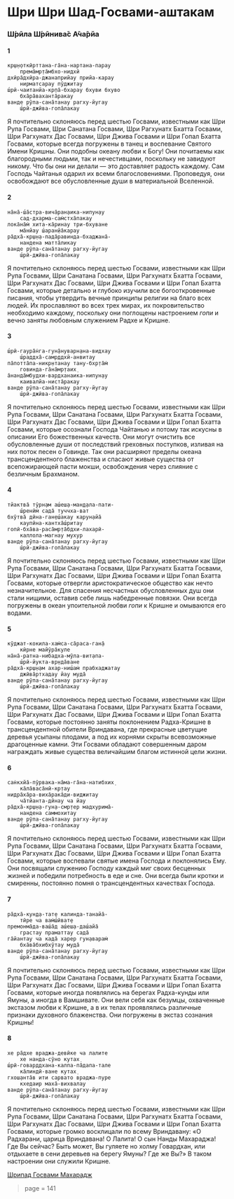 # Шри Шри Шад-Госвами-аштакам

### Ш́рӣла Ш́рӣнива̄с А̄ча̄рйа

#### 1

    кр̣ш̣н̣откӣрттана-га̄на-нартана-парау
        према̄мр̣та̄мбхо-нидхӣ
    дхӣра̄дхӣра-джанаприйау прийа-карау
        нирматсарау пӯджитау
    ш́рӣ-чаитанйа-кр̣па̄-бхарау бхуви бхуво
        бха̄ра̄ваханта̄ракау
    ванде рӯпа-сана̄танау рагху-йугау
        ш́рӣ-джӣва-гопа̄лакау

Я почтительно склоняюсь перед шестью Госвами, известными как Шри Рупа Госвами, Шри Санатана Госвами, Шри Рагхунатх Бхатта Госвами, Шри Рагхунатх Дас Госвами, Шри Джива Госвами и Шри Гопал Бхатта Госвами, которые всегда погружены в танец и воспевание Святого Имени Кришны. Они подобны океану любви к Богу! Они почитаемы как благородными людьми, так и нечестивцами, поскольку не завидуют никому. Что бы они ни делали — это доставляет радость каждому. Сам Господь Чайтанья одарил их всеми благословениями. Проповедуя, они освобождают все обусловленные души в материальной Вселенной.

#### 2

    на̄на̄-ш́а̄стра-вича̄ран̣аика-нипун̣ау
        сад-дхарма-сам̇стха̄пакау
    лока̄на̄м̇ хита-ка̄ринау три-бхуване
        ма̄нйау ш́аран̣йа̄карау
    ра̄дха̄-кр̣ш̣н̣а-пада̄равинда-бхаджана̄-
        нандена матта̄ликау
    ванде рӯпа-сана̄танау рагху-йугау
        ш́рӣ-джӣва-гопа̄лакау

Я почтительно склоняюсь перед шестью Госвами, известными как Шри Рупа Госвами, Шри Санатана Госвами, Шри Рагхунатх Бхатта Госвами, Шри Рагхунатх Дас Госвами, Шри Джива Госвами и Шри Гопал Бхатта Госвами, которые детально и глубоко изучили все богооткровенные писания, чтобы утвердить вечные принципы религии на благо всех людей. Их прославляют во всех трех мирах, их покровительство необходимо каждому, поскольку они поглощены настроением *гопи* и вечно заняты любовным служением Радхе и Кришне.

#### 3

    ш́рӣ-гаура̄н̇га-гун̣а̄нуварн̣ана-видхау
        ш́раддха̄-самр̣ддхй-анвитау
    па̄потта̄па-никр̣нтанау тану-бхр̣та̄м̇
        говинда-га̄на̄мр̣таих̣
    а̄нанда̄мбудхи-вардханаика-нипун̣ау
        каивалйа-ниста̄ракау
    ванде рӯпа-сана̄танау рагху-йугау
        ш́рӣ-джӣва-гопа̄лакау

Я почтительно склоняюсь перед шестью Госвами, известными как Шри Рупа Госвами, Шри Санатана Госвами, Шри Рагхунатх Бхатта Госвами, Шри Рагхунатх Дас Госвами, Шри Джива Госвами и Шри Гопал Бхатта Госвами, которые осознали Господа Чайтанью и потому так искусны в описании Его божественных качеств. Они могут очистить все обусловленные души от последствий греховных поступков, изливая на них поток песен о Говинде. Так они расширяют пределы океана трансцендентного блаженства и спасают живые существа от всепожирающей пасти мокши, освобождения через слияние с безличным Брахманом.

#### 4

    тйактва̄ тӯрн̣ам аш́еш̣а-ман̣д̣ала-пати-
        ш́ренӣм̇ сада̄ туччха-ват
    бхӯтва̄ дӣна-ган̣еш́акау карун̣айа̄
        каупӣна-кантха̄ш́ритау
    гопӣ-бха̄ва-раса̄мр̣та̄бдхи-лахарӣ-
        каллола-магнау мухур
    ванде рӯпа-сана̄танау рагху-йугау
        ш́рӣ-джӣва-гопа̄лакау

Я почтительно склоняюсь перед шестью Госвами, известными как Шри Рупа Госвами, Шри Санатана Госвами, Шри Рагхунатх Бхатта Госвами, Шри Рагхунатх Дас Госвами, Шри Джива Госвами и Шри Гопал Бхатта Госвами, которые отвергли аристократическое общество как нечто незначительное. Для спасения несчастных обусловленных душ они стали нищими, оставив себе лишь набедренные повязки. Они всегда погружены в океан упоительной любви *гопи* к Кришне и омываются его водами.

#### 5

    кӯджат-кокила-хам̇са-са̄раса-ган̣а̄
        кӣрне майӯра̄куле
    на̄на̄-ратна-нибадха-мӯла-вит̣апа-
        ш́рӣ-йукта-вр̣нда̄ване
    ра̄дха̄-кр̣ш̣н̣ам ахар-ниш́ам̇ прабхаджатау
        джӣва̄ртхадау йау муда̄
    ванде рӯпа-сана̄танау рагху-йугау
        ш́рӣ-джӣва-гопа̄лакау

Я почтительно склоняюсь перед шестью Госвами, известными как Шри Рупа Госвами, Шри Санатана Госвами, Шри Рагхунатх Бхатта Госвами, Шри Рагхунатх Дас Госвами, Шри Джива Госвами и Шри Гопал Бхатта Госвами, которые постоянно заняты поклонением Радха-Кришне в трансцендентной обители Вриндавана, где прекрасные цветущие деревья усыпаны плодами, а под их корнями скрыты всевозможные драгоценные камни. Эти Госвами обладают совершенным даром награждать живые существа величайшим благом истинной цели жизни.

#### 6

    сан̇кхйа̄-пӯрвака-на̄ма-га̄на-натибхих̣
        ка̄ла̄васа̄нӣ-кр̣тау
    нидра̄ха̄ра-виха̄рака̄ди-виджитау
        ча̄тйанта-дӣнау ча йау
    ра̄дха̄-кр̣ш̣н̣а-гун̣а-смр̣тер мадхурима̄-
        нандена саммохитау
    ванде рӯпа-сана̄танау рагху-йугау
        ш́рӣ-джӣва-гопа̄лакау

Я почтительно склоняюсь перед шестью Госвами, известными как Шри Рупа Госвами, Шри Санатана Госвами, Шри Рагхунатх Бхатта Госвами, Шри Рагхунатх Дас Госвами, Шри Джива Госвами и Шри Гопал Бхатта Госвами, которые воспевали святые имена Господа и поклонялись Ему. Они посвящали служению Господу каждый миг своих бесценных жизней и победили потребность в еде и сне. Они всегда были кротки и смиренны, постоянно помня о трансцендентных качествах Господа.

#### 7

    ра̄дха̄-кун̣д̣а-тат̣е калинда-танайа̄-
        тӣре ча вам̇ш́ӣват̣е
    премонма̄да-ваш́а̄д аш́еш̣а-даш́айа̄
        грастау праматтау сада̄
    га̄йантау ча када̄ харер гун̣аварам̇
        бха̄ва̄бхибхӯтау муда̄
    ванде рӯпа-сана̄танау рагху-йугау
        ш́рӣ-джӣва-гопа̄лакау

Я почтительно склоняюсь перед шестью Госвами, известными как Шри Рупа Госвами, Шри Санатана Госвами, Шри Рагхунатх Бхатта Госвами, Шри Рагхунатх Дас Госвами, Шри Джива Госвами и Шри Гопал Бхатта Госвами, которые иногда появлялись на берегах Радха-кунды или Ямуны, а иногда в Вамшивате. Они вели себя как безумцы, охваченные экстазом любви к Кришне, а в их телах проявлялись различные признаки духовного блаженства. Они погружены в экстаз сознания Кришны!

#### 8

    хе ра̄дхе враджа-девӣке ча лалите
        хе нанда-сӯно кутах̣
    ш́рӣ-говарддхана-калпа-па̄дапа-тале
        ка̄линдӣ-ване кутах̣
    гхош̣анта̄в ити сарвато враджа-пуре
        кхедаир маха̄-вихвалау
    ванде рӯпа-сана̄танау рагху-йугау
        ш́рӣ-джӣва-гопа̄лакау

Я почтительно склоняюсь перед шестью Госвами, известными как Шри Рупа Госвами, Шри Санатана Госвами, Шри Рагхунатх Бхатта Госвами, Шри Рагхунатх Дас Госвами, Шри Джива Госвами и Шри Гопал Бхатта Госвами, которые громко восклицали по всему Вриндавану: «О Радхарани, царица Вриндавана! О Лалита! О сын Нанды Махараджа! Где Вы сейчас? Быть может, Вы гуляете но холму Говардхан, или отдыхаете в сени деревьев на берегу Ямуны? Где же Вы?» В таком настроении они служили Кришне.


[Шрипад Госвами Махарадж](https://soundcloud.com/bharatimaharaj/goswami-maharaj-sri-sri-sad)


> page = 141